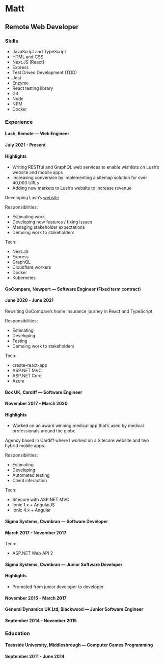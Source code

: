 # Matt

## Remote Web Developer

### Skills

- JavaScript and TypeScript
- HTML and CSS
- Next.JS (React)
- Express
- Test Driven Development (TDD)
- Jest
- Enzyme
- React testing library
- Git
- Node
- NPM
- Docker

### Experience

#### Lush, Remote — Web Engineer

#### July 2021 - Present

#### Highlights

- Writing RESTful and GraphQL web services to enable wishlists on Lush’s website and mobile apps
- Increasing conversion by implementing a sitemap solution for over 40,000 URLs
- Adding new markets to Lush’s website to increase revenue

Developing Lush’s [website](https://www.lush.com)

Responsibilities:

- Estimating work
- Developing new features / fixing issues
- Managing stakeholder expectations
- Demoing work to stakeholders

Tech:

- Next.JS
- Express
- GraphQL
- Cloudflare workers
- Docker
- Kubernetes

#### GoCompare, Newport — Software Engineer (Fixed term contract)

#### June 2020 - June 2021

Rewriting GoCompare’s home insurance journey in React and TypeScript.

Responsibilities:

- Estimating
- Developing
- Testing
- Demoing work to stakeholders

Tech:

- create-react-app
- ASP.NET MVC
- ASP.NET Core
- Azure

#### Box UK, Cardiff — Software Engineer

#### November 2017 - March 2020

#### Highlights

- Worked on an award winning medical app that’s used by medical professionals around the globe

Agency based in Cardiff where I worked on a Sitecore website and two hybrid mobile apps.

Responsibilities:

- Estimating
- Developing
- Automated testing
- Client interaction

Tech:

- Sitecore with ASP.NET MVC
- Ionic 1.x + AngularJS
- Ionic 4.x + Angular

#### Sigma Systems, Cwmbran — Software Developer

#### March 2017 - November 2017

Tech:

- ASP.NET Web API 2

#### Sigma Systems, Cwmbran — Junior Software Developer

#### Highlights

- Promoted from junior developer to developer

#### November 2015 - March 2017

#### General Dynamics UK Ltd, Blackwood — Junior Software Engineer

#### September 2014 - November 2015

### Education

#### Teesside University, Middlesbrough — Computer Games Programming

#### September 2011 - June 2014
